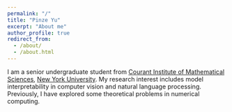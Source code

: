 ```yaml
---
permalink: "/"
title: "Pinze Yu"
excerpt: "About me"
author_profile: true
redirect_from: 
  - /about/
  - /about.html
---
```


I am a senior undergraduate student from [Courant Institute of Mathematical Sciences]((https://cims.nyu.edu/)), [New York University](https://www.nyu.edu/). My research interest includes model interpretability in computer vision and natural language processing. Previously, I have explored some theoretical problems in numerical computing.
